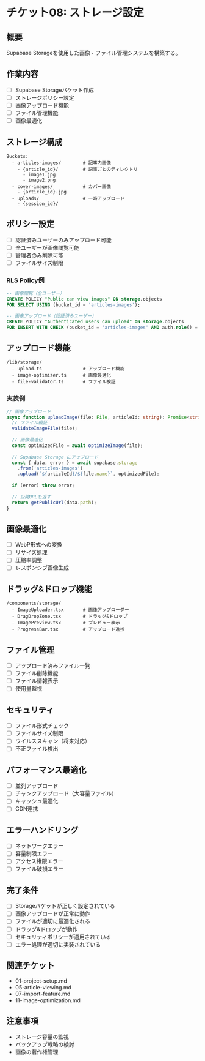 # チケット08: ストレージ設定

## 概要
Supabase Storageを使用した画像・ファイル管理システムを構築する。

## 作業内容
- [ ] Supabase Storageバケット作成
- [ ] ストレージポリシー設定
- [ ] 画像アップロード機能
- [ ] ファイル管理機能
- [ ] 画像最適化

## ストレージ構成
```
Buckets:
  - articles-images/        # 記事内画像
    - {article_id}/         # 記事ごとのディレクトリ
      - image1.jpg
      - image2.png
  - cover-images/           # カバー画像
    - {article_id}.jpg
  - uploads/                # 一時アップロード
    - {session_id}/
```

## ポリシー設定
- [ ] 認証済みユーザーのみアップロード可能
- [ ] 全ユーザーが画像閲覧可能
- [ ] 管理者のみ削除可能
- [ ] ファイルサイズ制限

### RLS Policy例
```sql
-- 画像閲覧（全ユーザー）
CREATE POLICY "Public can view images" ON storage.objects
FOR SELECT USING (bucket_id = 'articles-images');

-- 画像アップロード（認証済みユーザー）
CREATE POLICY "Authenticated users can upload" ON storage.objects
FOR INSERT WITH CHECK (bucket_id = 'articles-images' AND auth.role() = 'authenticated');
```

## アップロード機能
```
/lib/storage/
  - upload.ts               # アップロード機能
  - image-optimizer.ts      # 画像最適化
  - file-validator.ts       # ファイル検証
```

### 実装例
```typescript
// 画像アップロード
async function uploadImage(file: File, articleId: string): Promise<string> {
  // ファイル検証
  validateImageFile(file);
  
  // 画像最適化
  const optimizedFile = await optimizeImage(file);
  
  // Supabase Storage にアップロード
  const { data, error } = await supabase.storage
    .from('articles-images')
    .upload(`${articleId}/${file.name}`, optimizedFile);
    
  if (error) throw error;
  
  // 公開URLを返す
  return getPublicUrl(data.path);
}
```

## 画像最適化
- [ ] WebP形式への変換
- [ ] リサイズ処理
- [ ] 圧縮率調整
- [ ] レスポンシブ画像生成

## ドラッグ&ドロップ機能
```
/components/storage/
  - ImageUploader.tsx       # 画像アップローダー
  - DragDropZone.tsx        # ドラッグ&ドロップ
  - ImagePreview.tsx        # プレビュー表示
  - ProgressBar.tsx         # アップロード進捗
```

## ファイル管理
- [ ] アップロード済みファイル一覧
- [ ] ファイル削除機能
- [ ] ファイル情報表示
- [ ] 使用量監視

## セキュリティ
- [ ] ファイル形式チェック
- [ ] ファイルサイズ制限
- [ ] ウイルススキャン（将来対応）
- [ ] 不正ファイル検出

## パフォーマンス最適化
- [ ] 並列アップロード
- [ ] チャンクアップロード（大容量ファイル）
- [ ] キャッシュ最適化
- [ ] CDN連携

## エラーハンドリング
- [ ] ネットワークエラー
- [ ] 容量制限エラー
- [ ] アクセス権限エラー
- [ ] ファイル破損エラー

## 完了条件
- [ ] Storageバケットが正しく設定されている
- [ ] 画像アップロードが正常に動作
- [ ] ファイルが適切に最適化される
- [ ] ドラッグ&ドロップが動作
- [ ] セキュリティポリシーが適用されている
- [ ] エラー処理が適切に実装されている

## 関連チケット
- 01-project-setup.md
- 05-article-viewing.md
- 07-import-feature.md
- 11-image-optimization.md

## 注意事項
- ストレージ容量の監視
- バックアップ戦略の検討
- 画像の著作権管理